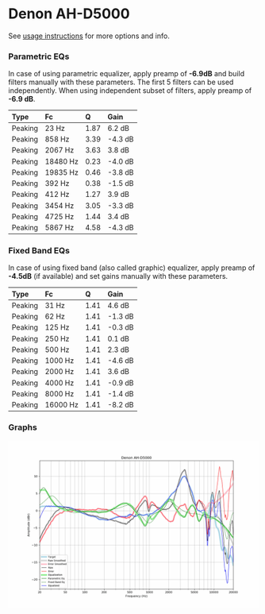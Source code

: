 # Denon AH-D5000
See [usage instructions](https://github.com/jaakkopasanen/AutoEq#usage) for more options and info.

### Parametric EQs
In case of using parametric equalizer, apply preamp of **-6.9dB** and build filters manually
with these parameters. The first 5 filters can be used independently.
When using independent subset of filters, apply preamp of **-6.9 dB**.

| Type    | Fc       |    Q | Gain    |
|:--------|:---------|:-----|:--------|
| Peaking | 23 Hz    | 1.87 | 6.2 dB  |
| Peaking | 858 Hz   | 3.39 | -4.3 dB |
| Peaking | 2067 Hz  | 3.63 | 3.8 dB  |
| Peaking | 18480 Hz | 0.23 | -4.0 dB |
| Peaking | 19835 Hz | 0.46 | -3.8 dB |
| Peaking | 392 Hz   | 0.38 | -1.5 dB |
| Peaking | 412 Hz   | 1.27 | 3.9 dB  |
| Peaking | 3454 Hz  | 3.05 | -3.3 dB |
| Peaking | 4725 Hz  | 1.44 | 3.4 dB  |
| Peaking | 5867 Hz  | 4.58 | -4.3 dB |

### Fixed Band EQs
In case of using fixed band (also called graphic) equalizer, apply preamp of **-4.5dB**
(if available) and set gains manually with these parameters.

| Type    | Fc       |    Q | Gain    |
|:--------|:---------|:-----|:--------|
| Peaking | 31 Hz    | 1.41 | 4.6 dB  |
| Peaking | 62 Hz    | 1.41 | -1.3 dB |
| Peaking | 125 Hz   | 1.41 | -0.3 dB |
| Peaking | 250 Hz   | 1.41 | 0.1 dB  |
| Peaking | 500 Hz   | 1.41 | 2.3 dB  |
| Peaking | 1000 Hz  | 1.41 | -4.6 dB |
| Peaking | 2000 Hz  | 1.41 | 3.6 dB  |
| Peaking | 4000 Hz  | 1.41 | -0.9 dB |
| Peaking | 8000 Hz  | 1.41 | -1.4 dB |
| Peaking | 16000 Hz | 1.41 | -8.2 dB |

### Graphs
![](./Denon%20AH-D5000.png)